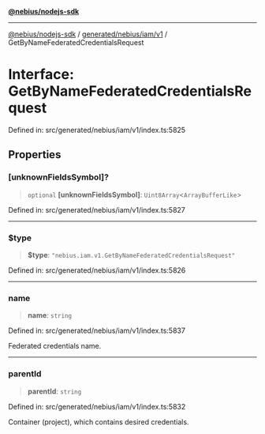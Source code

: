 [**@nebius/nodejs-sdk**](../../../../../README.md)

***

[@nebius/nodejs-sdk](../../../../../README.md) / [generated/nebius/iam/v1](../README.md) / GetByNameFederatedCredentialsRequest

# Interface: GetByNameFederatedCredentialsRequest

Defined in: src/generated/nebius/iam/v1/index.ts:5825

## Properties

### \[unknownFieldsSymbol\]?

> `optional` **\[unknownFieldsSymbol\]**: `Uint8Array`\<`ArrayBufferLike`\>

Defined in: src/generated/nebius/iam/v1/index.ts:5827

***

### $type

> **$type**: `"nebius.iam.v1.GetByNameFederatedCredentialsRequest"`

Defined in: src/generated/nebius/iam/v1/index.ts:5826

***

### name

> **name**: `string`

Defined in: src/generated/nebius/iam/v1/index.ts:5837

Federated credentials name.

***

### parentId

> **parentId**: `string`

Defined in: src/generated/nebius/iam/v1/index.ts:5832

Container (project), which contains desired credentials.
